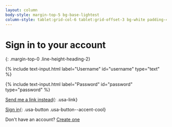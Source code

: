 ```yaml
---
layout: column
body-style: margin-top-5 bg-base-lightest
column-style: tablet:grid-col-6 tablet:grid-offset-3 bg-white padding-4 radius-lg shadow-4
---
```


# Sign in to your account
{: .margin-top-0 .line-height-heading-2}

<!-- Use a `text input` component for username. -->
{% include text-input.html label="Username" id="username" type="text" %}

<!-- Use a `text input` component for password. -->
{% include text-input.html label="Password" id="password" type="password" %}

[Send me a link instead](#){: .usa-link}

[Sign in](home.md){: .usa-button .usa-button--accent-cool}

Don't have an account? [Create one](#)